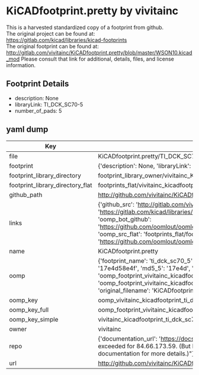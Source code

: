 # KiCADfootprint.pretty by vivitainc  
This is a harvested standardized copy of a footprint from github.  
The original project can be found at:  
https://gitlab.com/kicad/libraries/kicad-footprints  
The original footprint can be found at:
http://gitlab.com/vivitainc/KiCADfootprint.pretty/blob/master/WSON10.kicad_mod
Please consult that link for additional, details, files, and license information.  
## Footprint Details
* description: None  
* libraryLink: TI_DCK_SC70-5  
* number_of_pads: 5  
## yaml dump  
| Key | Value |  
| --- | --- |  
| file | KiCADfootprint.pretty/TI_DCK_SC70-5.kicad_mod |  
| footprint | {'description': None, 'libraryLink': 'TI_DCK_SC70-5', 'number_of_pads': 5} |  
| footprint_library_directory | footprint_library_owner/vivitainc_KiCADfootprint.pretty |  
| footprint_library_directory_flat | footprints_flat/vivitainc_kicadfootprint_ti_dck_sc70_5/working |  
| github_path | http://github.com/vivitainc/KiCADfootprint.pretty/blob/master/TI_DCK_SC70-5.kicad_mod |  
| links | {'github_src': 'http://gitlab.com/vivitainc/KiCADfootprint.pretty/blob/master/WSON10.kicad_mod', 'github_src_repo': 'https://gitlab.com/kicad/libraries/kicad-footprints', 'oomp_bot': 'footprints/vivitainc_kicadfootprint_ti_dck_sc70_5/working', 'oomp_bot_github': 'https://github.com/oomlout/oomlout_oomp_footprint_bot/tree/main/footprints/vivitainc_kicadfootprint_ti_dck_sc70_5/working', 'oomp_src_flat': 'footprints_flat/footprints_flat/vivitainc_kicadfootprint_ti_dck_sc70_5/working', 'oomp_src_flat_github': 'https://github.com/oomlout/oomlout_oomp_footprint_src/tree/main/footprints_flat/vivitainc_kicadfootprint_ti_dck_sc70_5/working'} |  
| name | KiCADfootprint.pretty |  
| oomp | {'footprint_name': 'ti_dck_sc70_5', 'library_name': 'kicadfootprint', 'md5': '17e4d58e4f6428977081fffb4094f1c3', 'md5_10': '17e4d58e4f', 'md5_5': '17e4d', 'md5_6': '17e4d5', 'oomp_key': 'oomp_vivitainc_kicadfootprint_ti_dck_sc70_5', 'oomp_key_extra': 'oomp_footprint_vivitainc_kicadfootprint_ti_dck_sc70_5', 'oomp_key_full': 'oomp_footprint_vivitainc_kicadfootprint_ti_dck_sc70_5_17e4d5', 'oomp_key_simple': 'vivitainc_kicadfootprint_ti_dck_sc70_5', 'original_filename': 'KiCADfootprint.pretty/TI_DCK_SC70-5.kicad_mod', 'owner_name': 'vivitainc'} |  
| oomp_key | oomp_vivitainc_kicadfootprint_ti_dck_sc70_5 |  
| oomp_key_full | oomp_footprint_vivitainc_kicadfootprint_ti_dck_sc70_5 |  
| oomp_key_simple | vivitainc_kicadfootprint_ti_dck_sc70_5 |  
| owner | vivitainc |  
| repo | {'documentation_url': 'https://docs.github.com/rest/overview/resources-in-the-rest-api#rate-limiting', 'message': "API rate limit exceeded for 84.66.173.59. (But here's the good news: Authenticated requests get a higher rate limit. Check out the documentation for more details.)"} |  
| url | http://github.com/vivitainc/KiCADfootprint.pretty |  

